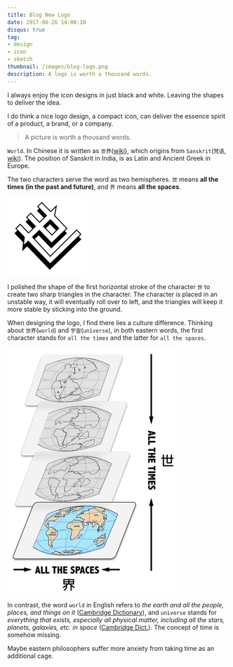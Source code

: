 ```yaml
---
title: Blog New Logo
date: 2017-06-26 14:00:10
disqus: true
tag:
- design
- icon
- sketch
thumbnail: /images/blog-logo.png
description: A logo is worth a thousand words.
---
```



I always enjoy the icon designs in just black and white. Leaving the shapes to deliver the idea.

I do think a nice logo design, a compact icon, can deliver the essence spirit of a product, a brand, or a company.

> A picture is worth a thousand words.

`World`. In Chinese it is written as `世界`([wiki](https://zh.wikipedia.org/wiki/%E4%B8%96%E7%95%8C)), which origins from `Sanskrit`(`梵语`, [wiki](https://en.wikipedia.org/wiki/Sanskrit)). The position of Sanskrit in India, is as Latin and Ancient Greek in Europe.

The two characters serve the word as two hemispheres. `世` means **all the times (in the past and future)**, and `界` means **all the spaces**.

![Illustrated by Kai, 2017.](/images/blog-logo.png)

I polished the shape of the first horizontal stroke of the character `世` to create two sharp triangles in the character. The character is placed in an unstable way, it will eventually roll over to left, and the triangles will keep it more stable by sticking into the ground.

When designing the logo, I find there lies a culture difference. Thinking about `世界`(`world`) and `宇宙`(`universe`), in both eastern words, the first character stands for `all the times` and the latter for `all the spaces`.

![Times + Spaces = World. <br/> Illustrated by Kai, 2017.](/images/times-and-spaces.png)

In contrast, the word `world` in English refers to *the earth and all the people, places, and things on it* ([Cambridge Dictionary](http://dictionary.cambridge.org/dictionary/english/world)), and `universe` stands for *everything that exists, especially all physical matter, including all the stars, planets, galaxies, etc. in space* ([Cambridge Dict.](http://dictionary.cambridge.org/dictionary/english/universe)). The concept of time is somehow missing.

Maybe eastern philosophers suffer more anxiety from taking time as an additional cage.
